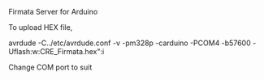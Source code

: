Firmata Server for Arduino 

To upload HEX file, 

avrdude -C../etc/avrdude.conf -v -pm328p -carduino -PCOM4 -b57600 -Uflash:w:CRE_Firmata.hex":i

Change COM port to suit
